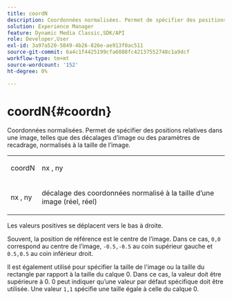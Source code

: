 ```yaml
---
title: coordN
description: Coordonnées normalisées. Permet de spécifier des positions relatives dans une image, telles que des décalages d’image ou des paramètres de recadrage, normalisés à la taille de l’image.
solution: Experience Manager
feature: Dynamic Media Classic,SDK/API
role: Developer,User
exl-id: 3a97a520-5049-4b26-826e-ae913f0ac511
source-git-commit: 6a4c1f4425199cfa6088fc42137552748c1a9dcf
workflow-type: tm+mt
source-wordcount: '152'
ht-degree: 0%

---
```


# coordN{#coordn}

Coordonnées normalisées. Permet de spécifier des positions relatives dans une image, telles que des décalages d’image ou des paramètres de recadrage, normalisés à la taille de l’image.

<table id="simpletable_EFA3111DC4B94BAF94715500DB4DD8FB"> 
 <tr class="strow"> 
  <td class="stentry"> <p><span class="codeph"> <span class="varname"> coordN</span> </span> </p> </td> 
  <td class="stentry"> <p><span class="codeph"> <span class="varname"> nx</span> </span>, <span class="codeph"><span class="varname"> ny</span></span> </p></td> 
 </tr> 
 <tr class="strow"> 
  <td class="stentry"> <p><span class="codeph"> <span class="varname"> nx</span> </span>, <span class="codeph"><span class="varname"> ny</span></span> </p></td> 
  <td class="stentry"> <p>décalage des coordonnées normalisé à la taille d’une image (réel, réel) </p></td> 
 </tr> 
</table>

Les valeurs positives se déplacent vers le bas à droite.

Souvent, la position de référence est le centre de l’image. Dans ce cas, `0,0` correspond au centre de l’image, `-0.5,-0.5` au coin supérieur gauche et `0.5,0.5` au coin inférieur droit.

Il est également utilisé pour spécifier la taille de l&#39;image ou la taille du rectangle par rapport à la taille du calque 0. Dans ce cas, la valeur doit être supérieure à 0. 0 peut indiquer qu’une valeur par défaut spécifique doit être utilisée. Une valeur `1,1` spécifie une taille égale à celle du calque 0.
